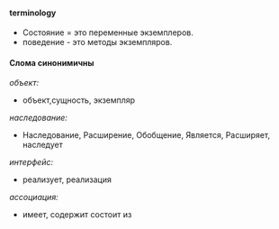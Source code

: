 #### terminology

- Состояние = это переменные экземплеров.
- поведение - это методы экземпляров.

#### Слома синонимичны

_объект:_

- объект,сущность, экземпляр

_наследование:_

- Наследование, Расширение, Обобщение, Является, Расширяет, наследует

_интерфейс:_

- реализует, реализация

_ассоциация:_

- имеет, содержит состоит из

